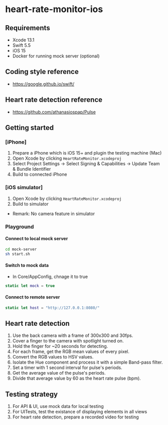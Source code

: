 # heart-rate-monitor-ios

## Requirements

- Xcode 13.1
- Swift 5.5
- iOS 15
- Docker for running mock server (optional)

## Coding style reference

- https://google.github.io/swift/

## Heart rate detection reference

- https://github.com/athanasiospap/Pulse

## Getting started

### [iPhone]

1. Prepare a iPhone which is iOS 15+ and plugin the testing machine (Mac)
2. Open Xcode by clicking `HeartRateMonitor.xcodeproj`
3. Select Project Settings -> Select Signing & Capabilities -> Update Team & Bundle Identifier
4. Build to connected iPhone

### [iOS simulator]

1. Open Xcode by clicking `HeartRateMonitor.xcodeproj`
2. Build to simulator

- Remark: No camera feature in simulator

### Playground

#### Connect to local mock server

```bash
cd mock-server
sh start.sh
```

#### Switch to mock data

- In Core/AppConfig, chnage it to true

```swift
static let mock = true
```

#### Connect to remote server

```swift
static let host = "http://127.0.0.1:8080/"
```

## Heart rate detection

1. Use the back camera with a frame of 300x300 and 30fps.
2. Cover a finger to the camera with spotlight turned on.
3. Hold the finger for ~20 seconds for detecting.
4. For each frame, get the RGB mean values of every pixel.
5. Convert the RGB values to HSV values.
6. Isolate the Hue component and process it with a simple Band-pass filter.
7. Set a timer with 1 second interval for pulse's periods.
8. Get the average value of the pulse's periods.
9. Divide that average value by 60 as the heart rate pulse (bpm).

## Testing strategy

1. For API & UI, use mock data for local testing
2. For UITests, test the existance of displaying elements in all views
3. For heart rate detection, prepare a recorded video for testing
